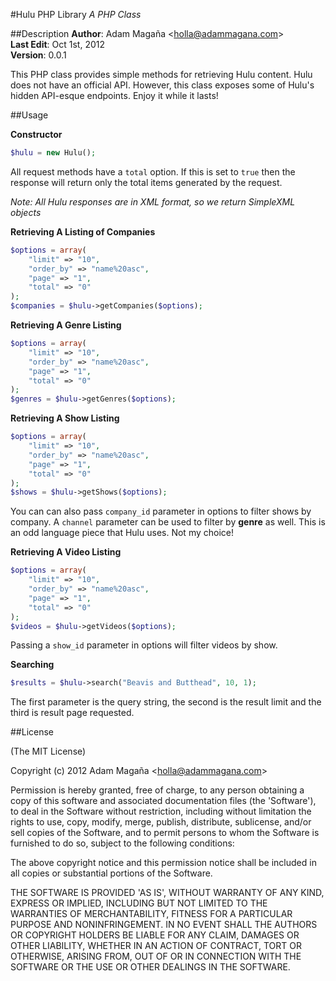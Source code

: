 #Hulu PHP Library
*A PHP Class*

##Description
**Author**: Adam Magaña &lt;holla@adammagana.com&gt;  
**Last Edit**: Oct 1st, 2012  
**Version**: 0.0.1

This PHP class provides simple methods for retrieving Hulu content. Hulu does not have an official API. However, this class exposes some of Hulu's hidden API-esque endpoints. Enjoy it while it lasts!

##Usage

**Constructor**
```php
$hulu = new Hulu();
```

All request methods have a `total` option. If this is set to `true` then the response will return only the total items generated by the request.

*Note: All Hulu responses are in XML format, so we return SimpleXML objects*

**Retrieving A Listing of Companies**
```php
$options = array(
    "limit" => "10",
    "order_by" => "name%20asc",
    "page" => "1",
    "total" => "0"
);
$companies = $hulu->getCompanies($options);
```

**Retrieving A Genre Listing**
```php
$options = array(
    "limit" => "10",
    "order_by" => "name%20asc",
    "page" => "1",
    "total" => "0"
);
$genres = $hulu->getGenres($options);
```

**Retrieving A Show Listing**
```php
$options = array(
    "limit" => "10",
    "order_by" => "name%20asc",
    "page" => "1",
    "total" => "0"
);
$shows = $hulu->getShows($options);
```
You can can also pass `company_id` parameter in options to filter shows by company. A `channel` parameter can be used to filter by **genre** as well. This is an odd language piece that Hulu uses. Not my choice!

**Retrieving A Video Listing**
```php
$options = array(
    "limit" => "10",
    "order_by" => "name%20asc",
    "page" => "1",
    "total" => "0"
);
$videos = $hulu->getVideos($options);
```
Passing a `show_id` parameter in options will filter videos by show.

**Searching**
```php
$results = $hulu->search("Beavis and Butthead", 10, 1);
```
The first parameter is the query string, the second is the result limit and the third is result page requested.

##License

(The MIT License)

Copyright (c) 2012 Adam Magaña &lt;holla@adammagana.com&gt;

Permission is hereby granted, free of charge, to any person obtaining
a copy of this software and associated documentation files (the
'Software'), to deal in the Software without restriction, including
without limitation the rights to use, copy, modify, merge, publish,
distribute, sublicense, and/or sell copies of the Software, and to
permit persons to whom the Software is furnished to do so, subject to
the following conditions:

The above copyright notice and this permission notice shall be
included in all copies or substantial portions of the Software.

THE SOFTWARE IS PROVIDED 'AS IS', WITHOUT WARRANTY OF ANY KIND,
EXPRESS OR IMPLIED, INCLUDING BUT NOT LIMITED TO THE WARRANTIES OF
MERCHANTABILITY, FITNESS FOR A PARTICULAR PURPOSE AND NONINFRINGEMENT.
IN NO EVENT SHALL THE AUTHORS OR COPYRIGHT HOLDERS BE LIABLE FOR ANY
CLAIM, DAMAGES OR OTHER LIABILITY, WHETHER IN AN ACTION OF CONTRACT,
TORT OR OTHERWISE, ARISING FROM, OUT OF OR IN CONNECTION WITH THE
SOFTWARE OR THE USE OR OTHER DEALINGS IN THE SOFTWARE.